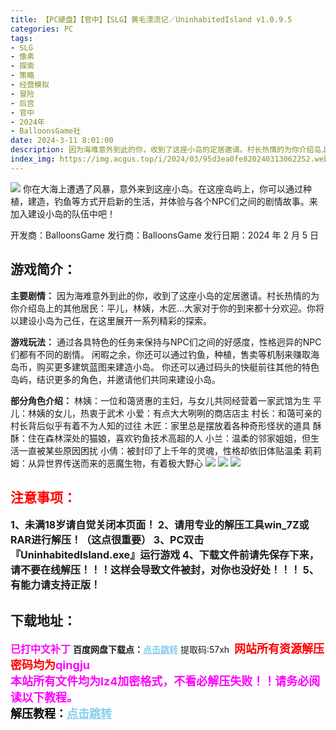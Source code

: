 ```yaml
---
title: 【PC硬盘】【官中】【SLG】黄毛漂流记／UninhabitedIsland v1.0.9.5
categories: PC
tags:
- SLG
- 像素
- 探索
- 策略
- 经营模拟
- 冒险
- 后宫
- 官中
- 2024年
- BalloonsGame社
date: 2024-3-11 8:01:00
description: 因为海难意外到此的你，收到了这座小岛的定居邀请。村长热情的为你介绍岛上的其他居民：平儿，林姨，木匠...大家对于你的到来都十分欢迎。你将以建设小岛为己任，在这里展开一系列精彩的探索。
index_img: https://img.acgus.top/i/2024/03/95d3ea0fe820240313062252.webp
---
```

![](https://img.acgus.top/i/2024/03/95d3ea0fe820240313062252.webp)
你在大海上遭遇了风暴，意外来到这座小岛。在这座岛屿上，你可以通过种植，建造，钓鱼等方式开启新的生活，并体验与各个NPC们之间的剧情故事。来加入建设小岛的队伍中吧！

开发商：BalloonsGame
发行商：BalloonsGame
发行日期：2024 年 2 月 5 日

## 游戏简介：
**主要剧情：**
因为海难意外到此的你，收到了这座小岛的定居邀请。村长热情的为你介绍岛上的其他居民：平儿，林姨，木匠...大家对于你的到来都十分欢迎。你将以建设小岛为己任，在这里展开一系列精彩的探索。

**游戏玩法：**
通过各具特色的任务来保持与NPC们之间的好感度，性格迥异的NPC们都有不同的剧情。
闲暇之余，你还可以通过钓鱼，种植，售卖等机制来赚取海岛币，购买更多建筑蓝图来建造小岛。
你还可以通过码头的快艇前往其他的特色岛屿，结识更多的角色，并邀请他们共同来建设小岛。

**部分角色介绍：**
林姨：一位和蔼贤惠的主妇，与女儿共同经营着一家武馆为生
平儿：林姨的女儿，热衷于武术
小爱：有点大大咧咧的商店店主
村长：和蔼可亲的村长背后似乎有着不为人知的过往
木匠：家里总是摆放着各种奇形怪状的道具
酥酥：住在森林深处的猫娘，喜欢钓鱼技术高超的人
小兰：温柔的邻家姐姐，但生活一直被某些原因困扰
小倩：被封印了上千年的灵魂，性格却依旧体贴温柔
莉莉姆：从异世界传送而来的恶魔生物，有着极大野心
![](https://img.acgus.top/i/2024/03/513fb3c52a20240313062300.webp)
![](https://img.acgus.top/i/2024/03/3ca487b7f220240313062257.webp)
![](https://img.acgus.top/i/2024/03/6112fc1d2c20240313062254.webp)





## <font color=#FF0000 >注意事项：</font>
<font size=3><b>1、未满18岁请自觉关闭本页面！
2、请用专业的解压工具win_7Z或RAR进行解压！（这点很重要）
3、PC双击『UninhabitedIsland.exe』运行游戏
4、下载文件前请先保存下来，请不要在线解压！！！这样会导致文件被封，对你也没好处！！！
5、有能力请支持正版！</b></font>

## 下载地址：
<font color=#FF00FF size=3><b>已打中文补丁</b></font>
<b>百度网盘下载点：</b><a href="https://pan.baidu.com/s/1Cp7M4jNdbxVLmruYYC4OUQ?pwd=57xh" style="color: #87CEEB;"><b>点击跳转</b></a> 提取码:57xh
<a style="padding: 0" href="https://post.qingju.org/AD/"><img style="max-width:100%" src="https://img.acgus.top/i/2024/07/478f689b8021d8d499ab43d21acf137a.gif" alt=""></a>
<b><font color=#FF0000 size=4>网站所有资源解压密码均为</b></font><b><font color=#FF00FF size=4>qingju</font><font color=#FF0000 ></font></b><br><b><font color=#FF00FF size=4>本站所有文件均为lz4加密格式，不看必解压失败！！请务必阅读以下教程。</b></font><br><b><font color=#000 size=4>解压教程：</b><a href="https://post.qingju.org/tutorial/000/" style="color: #87CEEB;"><b>点击跳转</b></a>